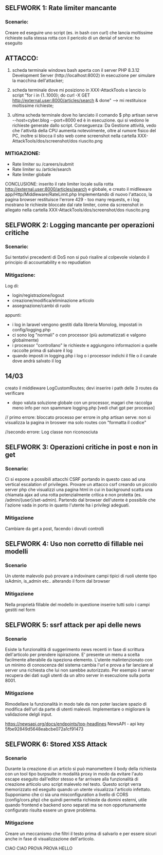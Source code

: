 ## SELFWORK 1: Rate limiter mancante

### Scenario:
Creare ed eseguire uno script (es. in bash con curl) che lancia moltissime richieste sulla stessa rotta con il pericolo di un denial of service: 
ho eseguito 
## ATTACCO: 
1. scheda terminale windows bash aperta con il server PHP 8.3.12 Development Server (http://localhost:8002) in esecuzione per simulare la macchina dell'attacker;

2. scheda terminale dove mi posiziono in XXX-AttackTools e lancio lo script "for i in {1..1000}; do curl -X GET http://external.user:8000/articles/search & done" --> mi restituisce moltissime richieste;

3. ultima scheda terminale dove ho lanciato il comando $ php artisan serve --host=cyber.blog --port=8000 
ed è in esecuzione. qui si vedono le richieste generate dallo script. 
Conseguenza: Da Gestione attività, vedo che l'attività della CPU aumenta notevolmente, oltre al rumore fisico del PC, inoltre si blocca il sito web come screenshot nella cartella XXX-AttackTools/dos/screenshot/dos riuscito.png

### MITIGAZIONE:
- Rate limiter su /careers/submit
- Rate limiter su /article/search
- Rate limiter globale

CONCLUSIONE: inserito il rate limiter locale sulla rotta http://external.user:8000/articles/search e globale, e creato il midlleware app/Http/Middleware/RateLimit.php
Implementando di nuovo l'attacco, la pagina browser restituisce l'errore 429 - too many requests, e i log mostrano le richieste bloccate dal rate limiter, come da screenshot in allegato nella cartella XXX-AttackTools/dos/screenshot/dos riuscito.png 


## SELFWORK 2: Logging mancante per operazioni critiche

### Scenario:
Sui tentativi precedenti di DoS non si può risalire al colpevole violando il principio di accountability e no repudiation

### Mitigazione:
Log di:
- login/registrazione/logout
- creazione/modifica/eliminazione articolo
- assegnazione/cambi di ruolo

appunti: 
- i log in laravel vengono gestiti dalla libreria Monolog, impostati in config/logging.php 
- ci sono log "normali" o con processor (più automatizzati e valgono globalmente) 
- i processor "controllano" le richieste e aggiungono informazioni a quelle raccolte prima di salvare il log 
- quando imposti in logging.php i log o i processor indichi il file o il canale dove andrà salvato il log 

## 14/03 
creato il middleware LogCustomRoutes; devi inserire i path delle 3 routes da verificare 

+ dopo valuta soluzione globale con un processor, magari che raccolga meno info per non spammare logging.php 
[vedi chat gpt per processo] 

// primo errore: bloccato processo per errore in php artisan serve: non si visualizza la pagina in broswer ma solo routes con "formatta il codice"

//secondo errore: Log classe non riconosciuta 

## SELFWORK 3: Operazioni critiche in post e non in get

### Scenario: 
Ci si espone a possibili attacchi CSRF portando in questo caso ad una vertical escalation of privileges.
Provare un attacco csrf creando un piccolo server php che visualizzi una pagina html in cui in background scatta una chiamata ajax ad una rotta potenzialmente critica e non protetta (es. /admin/{user}/set-admin). Partendo dal browser dell'utente è possibile che l'azione vada in porto in quanto l'utente ha i privilegi adeguati.

### Mitigazione
Cambiare da get a post, facendo i dovuti controlli



## SELFWORK 4: Uso non corretto di fillable nei modelli

### Scenario 
Un utente malevolo può provare a indovinare campi tipici di ruoli utente tipo isAdmin, is_admin etc.. alterando il form dal browser 

### Mitigazione
Nella proprietà fillable del modello in questione inserire tutti solo i campi gestiti nel form



## SELFWORK 5: ssrf attack per api delle news

### Scenario
Esiste la funzionalità di suggerimento news recenti in fase di scrittura dell'articolo per prendere ispirazione. E' presente un menu a scelta facilmente alterabile da ispeziona elemento. L'utente malintenzionato con un minimo di conoscenza del sistema cambia l'url e prova a far lanciare al server una richiesta che lui non sarebbe autorizzato.
Per esempio il server recupera dei dati sugli utenti da un altro server in esecuzione sulla porta 8001. 


### Mitigazione
Rimodellare la funzionalità in modo tale da non poter lasciare spazio di modifica dell'url da parte di utenti malevoli. Implementare o migliorare la validazione delgli input.

https://newsapi.org/docs/endpoints/top-headlines
NewsAPI - api key 5fbe92849d5648eabcbe072a1cf91473



## SELFWORK 6: Stored XSS Attack

### Scenario
Durante la creazione di un articlo si può manomettere il body della richiesta con un tool tipo burpsuite in modalità proxy in modo da evitare l'auto escape eseguito dall'editor stesso e far arrivare alla funzionalità di creazione articolo uno script malevelo nel testo.
Questo script verra memorizzato ed eseguito quando un utente visualizza l'articolo infettato.
Supponiamo che ci sia una misconfiguration a livello di CORS (config/cors.php) che quindi permetta richieste da domini esterni, utile quando frontend e backend sono separati ma se non opportunamente configurato risulta essere un grave problema.

### Mitigazione
Creare un meccanismo che filtri il testo prima di salvarlo e per essere sicuri anche in fase di visualizzazione dell'articolo.

CIAO CIAO PROVA PROVA HELLO 